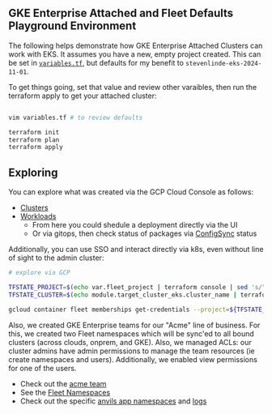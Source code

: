 

## GKE Enterprise Attached and Fleet Defaults Playground Environment

The following helps demonstrate how GKE Enterprise Attached Clusters can work with EKS. It assumes you have a new, empty project created. This can be set in [`variables.tf`](terraform/variables.tf), but defaults for my benefit to `stevenlinde-eks-2024-11-01`. 

To get things going, set that value and review other varaibles, then run the terraform apply to get your attached cluster:

```bash

vim variables.tf # to review defaults

terraform init
terraform plan
terraform apply

```

## Exploring

You can explore what was created via the GCP Cloud Console as follows:

* [Clusters](https://pantheon.corp.google.com/kubernetes/list/overview?project=stevenlinde-eks-2024-11-01) 
* [Workloads](https://pantheon.corp.google.com/kubernetes/workload/overview?project=stevenlinde-eks-2024-11-01) 
    * From here you could shedule a deployment directly via the UI
    * Or via gitops, then check status of packages via [ConfigSync](https://pantheon.corp.google.com/kubernetes/config_management/packages?project=stevenlinde-eks-2024-11-01) status

Additionally, you can use SSO and interact directly via k8s, even without line of sight to the admin cluster:

```bash
# explore via GCP

TFSTATE_PROJECT=$(echo var.fleet_project | terraform console | sed 's/"//g')
TFSTATE_CLUSTER=$(echo module.target_cluster_eks.cluster_name | terraform console | sed 's/"//g')

gcloud container fleet memberships get-credentials --project=${TFSTATE_PROJECT} ${TFSTATE_CLUSTER}

```

Also, we created GKE Enterprise teams for our "Acme" line of business. For this, we created two Fleet namespaces which will be sync'ed to all bound clusters (across clouds, onprem, and GKE). Also, we managed ACLs: our cluster admins have admin permissions to manage the team resources (ie create namespaces and users). Additionally, we enabled view permissions for one of the users.

* Check out the [acme team](https://pantheon.corp.google.com/kubernetes/teams/details/global/acme/details?pageState=(%22timeRangeFilter%22:(%22groupValue%22:%22PT1H%22,%22customValue%22:null))&project=stevenlinde-eks-2024-11-01)
* See the [Fleet Namespaces](https://pantheon.corp.google.com/kubernetes/teams/details/global/acme/namespaces?pageState=(%22timeRangeFilter%22:(%22groupValue%22:%22PT1H%22,%22customValue%22:null))&project=stevenlinde-eks-2024-11-01)
* Check out the specific [anvils app namespaces](https://pantheon.corp.google.com/kubernetes/teams/details/global/acme/namespaces/acme-anvils/details?project=stevenlinde-eks-2024-11-01) and [logs](https://pantheon.corp.google.com/kubernetes/teams/details/global/acme/namespaces/acme-anvils/logs?project=stevenlinde-eks-2024-11-01)


